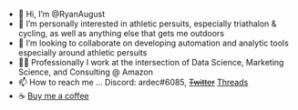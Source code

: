 - 👋 Hi, I’m @RyanAugust 
- 👀 I’m personally interested in athletic persuits, especially triathalon & cycling, as well as anything else that gets me outdoors
- 💞️ I’m looking to collaborate on developing automation and analytic tools especially around athletic persuits
- 👨‍💻 Professionally I work at the intersection of Data Science, Marketing Science, and Consulting @ Amazon
- 📫 How to reach me ... Discord: ardec#6085, ~~[Twitter](https://twitter.com/RyanAugust_)~~ [Threads](https://www.threads.net/@ryan.aug)
- ☕ [Buy me a coffee](https://www.buymeacoffee.com/ryanduecker)

<!---
RyanAugust/RyanAugust is a ✨ special ✨ repository because its `README.md` (this file) appears on your GitHub profile.
You can click the Preview link to take a look at your changes.
--->
